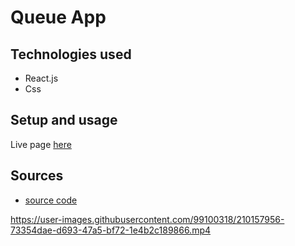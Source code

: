 # Queue App

## Technologies used

- React.js
- Css

## Setup and usage

Live page [here]()

## Sources

- [source code]()


https://user-images.githubusercontent.com/99100318/210157956-73354dae-d693-47a5-bf72-1e4b2c189866.mp4

